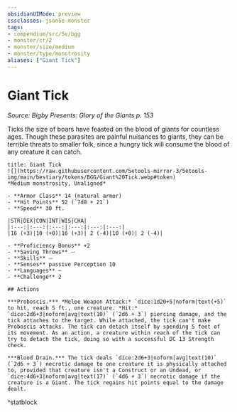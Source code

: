 ```yaml
---
obsidianUIMode: preview
cssclasses: json5e-monster
tags:
- compendium/src/5e/bgg
- monster/cr/2
- monster/size/medium
- monster/type/monstrosity
aliases: ["Giant Tick"]
---
```

# Giant Tick
*Source: Bigby Presents: Glory of the Giants p. 153*  

Ticks the size of boars have feasted on the blood of giants for countless ages. Though these parasites are painful nuisances to giants, they can be terrible threats to smaller folk, since a hungry tick will consume the blood of any creature it can catch.

```ad-statblock
title: Giant Tick
![](https://raw.githubusercontent.com/5etools-mirror-3/5etools-img/main/bestiary/tokens/BGG/Giant%20Tick.webp#token)
*Medium monstrosity, Unaligned*

- **Armor Class** 14 (natural armor)
- **Hit Points** 52 (`7d8 + 21`)
- **Speed** 30 ft.

|STR|DEX|CON|INT|WIS|CHA|
|:---:|:---:|:---:|:---:|:---:|:---:|
|16 (+3)|10 (+0)|16 (+3)| 2 (-4)|10 (+0)| 2 (-4)|

- **Proficiency Bonus** +2
- **Saving Throws** ⏤
- **Skills** ⏤
- **Senses** passive Perception 10
- **Languages** —
- **Challenge** 2

## Actions

***Proboscis.*** *Melee Weapon Attack:* `dice:1d20+5|noform|text(+5)` to hit, reach 5 ft., one creature. *Hit:* `dice:2d6+3|noform|avg|text(10)` (`2d6 + 3`) piercing damage, and the tick attaches to the target. While attached, the tick can't make Proboscis attacks. The tick can detach itself by spending 5 feet of its movement. As an action, a creature within reach of the tick can try to detach the tick, doing so with a successful DC 13 Strength check.

***Blood Drain.*** The tick deals `dice:2d6+3|noform|avg|text(10)` (`2d6 + 3`) necrotic damage to one creature it is physically attached to, provided that creature isn't a Construct or an Undead, or `dice:4d6+3|noform|avg|text(17)` (`4d6 + 3`) necrotic damage if the creature is a Giant. The tick regains hit points equal to the damage dealt.
```
^statblock